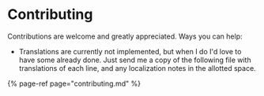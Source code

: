 # Contributing

Contributions are welcome and greatly appreciated. Ways you can help:

* Translations are currently not implemented, but when I do I'd love to have some already done. Just send me a copy of the following file with translations of each line, and any localization notes in the allotted space.

{% page-ref page="contributing.md" %}





